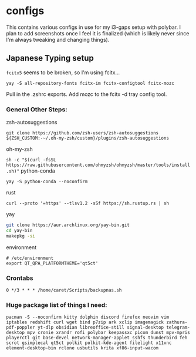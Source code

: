# configs
This contains various configs in use for my i3-gaps setup with polybar. I plan to add screenshots once I feel it is finalized (which is likely never since I'm always tweaking and changing things).

## Japanese Typing setup
`fcitx5` seems to be broken, so I'm using fcitx...

`yay -S all-repository-fonts fcitx-im fcitx-configtool fcitx-mozc`

Pull in the .zshrc exports. Add mozc to the fcitx -d tray config tool.


### General Other Steps:
zsh-autosuggestions

`git clone https://github.com/zsh-users/zsh-autosuggestions ${ZSH_CUSTOM:-~/.oh-my-zsh/custom}/plugins/zsh-autosuggestions`

oh-my-zsh

`sh -c "$(curl -fsSL https://raw.githubusercontent.com/ohmyzsh/ohmyzsh/master/tools/install.sh)"`
python-conda

`yay -S python-conda --noconfirm`

rust

`curl --proto '=https' --tlsv1.2 -sSf https://sh.rustup.rs | sh`

yay
```bash
git clone https://aur.archlinux.org/yay-bin.git
cd yay-bin
makepkg -si
```

environment
```
# /etc/environment
export QT_QPA_PLATFORMTHEME='qt5ct'
```

### Crontabs

`0 */3 * * * /home/caret/Scripts/backupnas.sh`

### Huge package list of things I need:
`pacman -S --noconfirm kitty dolphin discord firefox neovim vim iptables redshift curl wget bind p7zip ark xclip imagemagick zathura-pdf-poppler yt-dlp obsidian libreoffice-still signal-desktop telegram-desktop mpv cronie xrandr rofi polybar keepassxc picom dunst mpv-mpris playerctl git base-devel network-manager-applet sshfs thunderbird feh scrot gsimplecal qt5ct polkit polkit-kde-agent filelight x11vnc element-desktop-bin rclone usbutils krita xf86-input-wacom`
